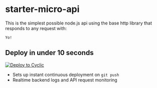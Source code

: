 # starter-micro-api

This is the simplest possible node.js api using the base http library that responds to any request with: 
```
Yo!
```

## Deploy in under 10 seconds

[![Deploy to Cyclic](https://deploy.cyclic.app/button.svg)](https://deploy.cyclic.app/)
- Sets up instant continuous deployment on `git push`
- Realtime backend logs and API request monitoring
